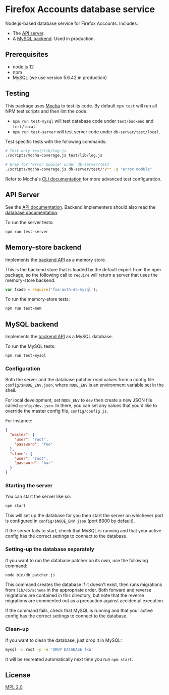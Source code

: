 # Firefox Accounts database service

Node.js-based database service
for Firefox Accounts.
Includes:

- The [API server](#api-server).
- A [MySQL backend](#mysql-backend).
  Used in production.

## Prerequisites

- node.js 12
- npm
- MySQL (we use version 5.6.42 in production)

## Testing

This package uses [Mocha](https://mochajs.org/) to test its code. By default `npm test` will run all NPM test scripts and then lint the code:

- `npm run test-mysql` will test database code under `test/backend` and `test/local`.
- `npm run test-server` will test server code under `db-server/test/local`.

Test specific tests with the following commands:

```bash
# Test only test/lib/log.js
./scripts/mocha-coverage.js test/lib/log.js

# Grep for "error module" under db-server/test
./scripts/mocha-coverage.js db-server/test/*/** -g "error module"
```

Refer to Mocha's [CLI documentation](https://mochajs.org/#command-line-usage) for more advanced test configuration.

## API Server

See the [API documentation][apidocs].
Backend implementers should also read
the [database documentation][dbdocs].

To run the server tests:

```sh
npm run test-server
```

## Memory-store backend

Implements the [backend API][dbdocs]
as a memory store.

This is the backend store
that is loaded by the default export
from the npm package,
so the following call to `require`
will return a server
that uses the memory-store backend:

```js
var fxadb = require('fxa-auth-db-mysql');
```

To run the memory-store tests:

```sh
npm run test-mem
```

## MySQL backend

Implements the [backend API][dbdocs]
as a MySQL database.

To run the MySQL tests:

```sh
npm run test-mysql
```

### Configuration

Both the server
and the database patcher
read values from a config file
`config/$NODE_ENV.json`,
where `NODE_ENV` is an environment variable
set in the shell.

For local development,
set `NODE_ENV` to `dev`
then create a new JSON file
called `config/dev.json`.
In there,
you can set any values
that you'd like to override
the master config file,
`config/config.js`.

For instance:

```json
{
  "master": {
    "user": "root",
    "password": "foo"
  },
  "slave": {
    "user": "root",
    "password": "bar"
  }
}
```

### Starting the server

You can start the server like so:

```sh
npm start
```

This will set up the database for you
then start the server on whichever port
is configured in `config/$NODE_ENV.json`
(port 8000 by default).

If the server fails to start,
check that MySQL is running
and that your active config
has the correct settings
to connect to the database.

### Setting-up the database separately

If you want to run
the database patcher on its own,
use the following command:

```sh
node bin/db_patcher.js
```

This command creates the database
if it doesn't exist,
then runs migrations
from `lib/db/schema`
in the appropriate order.
Both forward and reverse migrations
are contained in this directory,
but note that the reverse migrations
are commented out
as a precaution against
accidental execution.

If the command fails,
check that MySQL is running
and that your active config
has the correct settings
to connect to the database.

### Clean-up

If you want to clean the database,
just drop it in MySQL:

```sh
mysql -u root -p -e 'DROP DATABASE fxa'
```

It will be recreated automatically
next time you run `npm start`.

## License

[MPL 2.0][license]

[apidocs]: docs/API.md
[dbdocs]: docs/DB_API.md
[server-readme]: db-server/README.md
[license]: LICENSE
